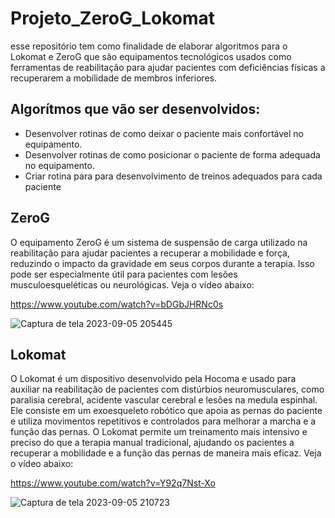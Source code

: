 # Projeto_ZeroG_Lokomat

 esse repositório tem como finalidade de elaborar algoritmos para o Lokomat e ZeroG que são equipamentos tecnológicos usados como ferramentas de reabilitação para ajudar pacientes com deficiências físicas a recuperarem a mobilidade de membros inferiores.

## Algorítmos que vão ser desenvolvidos:
- Desenvolver rotinas de como deixar o paciente mais confortável no equipamento.
- Desenvolver rotinas de como posicionar o paciente de forma adequada no equipamento.
- Criar rotina para para desenvolvimento de treinos adequados para cada paciente

## ZeroG

O equipamento ZeroG é um sistema de suspensão de carga utilizado na reabilitação para ajudar pacientes a recuperar a mobilidade e força, reduzindo o impacto da gravidade em seus corpos durante a terapia. Isso pode ser especialmente útil para pacientes com lesões musculoesqueléticas ou neurológicas. Veja o vídeo abaixo:

https://www.youtube.com/watch?v=bDGbJHRNc0s

![Captura de tela 2023-09-05 205445](https://github.com/Lucivaniovarela/Projeto_ZeroG_Lokomat/assets/142513532/d3d1cda2-376b-4abf-8c82-c63827dd9138)

## Lokomat

O Lokomat é um dispositivo desenvolvido pela Hocoma  e usado para auxiliar na reabilitação de pacientes com distúrbios neuromusculares, como paralisia cerebral, acidente vascular cerebral e lesões na medula espinhal. Ele consiste em um exoesqueleto robótico que apoia as pernas do paciente e utiliza movimentos repetitivos e controlados para melhorar a marcha e a função das pernas. O Lokomat permite um treinamento mais intensivo e preciso do que a terapia manual tradicional, ajudando os pacientes a recuperar a mobilidade e a função das pernas de maneira mais eficaz. Veja o vídeo abaixo:

https://www.youtube.com/watch?v=Y92q7Nst-Xo

![Captura de tela 2023-09-05 210723](https://github.com/Lucivaniovarela/Projeto_ZeroG_Lokomat/assets/142513532/8e896f14-4227-4d70-841d-21f66fb7c8f7)




